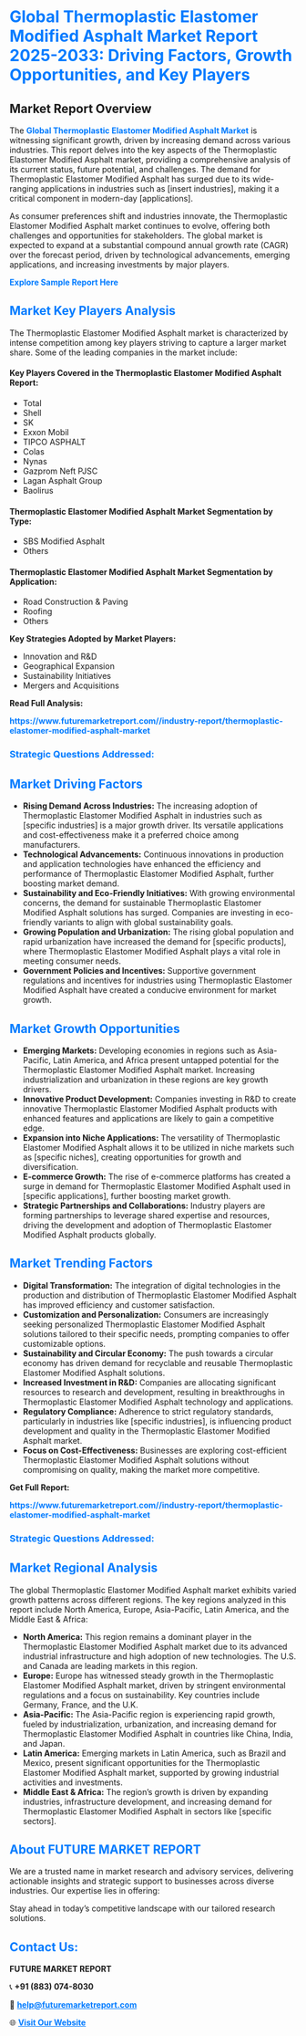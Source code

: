 <h1 style="color: #007BFF;">Global Thermoplastic Elastomer Modified Asphalt Market Report 2025-2033: Driving Factors, Growth Opportunities, and Key Players</h1>

<section id="overview">
<h2>Market Report Overview</h2>
<p>The <a href="https://www.futuremarketreport.com//industry-report/thermoplastic-elastomer-modified-asphalt-market" style="color: #007BFF; text-decoration: none;"><strong>Global Thermoplastic Elastomer Modified Asphalt Market</strong></a> is witnessing significant growth, driven by increasing demand across various industries. This report delves into the key aspects of the Thermoplastic Elastomer Modified Asphalt market, providing a comprehensive analysis of its current status, future potential, and challenges. The demand for Thermoplastic Elastomer Modified Asphalt has surged due to its wide-ranging applications in industries such as [insert industries], making it a critical component in modern-day [applications].</p>
<p>As consumer preferences shift and industries innovate, the Thermoplastic Elastomer Modified Asphalt market continues to evolve, offering both challenges and opportunities for stakeholders. The global market is expected to expand at a substantial compound annual growth rate (CAGR) over the forecast period, driven by technological advancements, emerging applications, and increasing investments by major players.</p>
</section>

<section id="overview">
<p><a href="https://www.futuremarketreport.com//request-sample/reportId=49008" style="color: #007BFF; text-decoration: none;"><strong>Explore Sample Report Here</strong></a></p>
</section>

<section id="key-players">
<h2 style="color: #007BFF;">Market Key Players Analysis</h2>
<p>The Thermoplastic Elastomer Modified Asphalt market is characterized by intense competition among key players striving to capture a larger market share. Some of the leading companies in the market include:</p>
<h4>Key Players Covered in the Thermoplastic Elastomer Modified Asphalt Report:</h4>
<ul><li>Total</li><li>Shell</li><li>SK</li><li>Exxon Mobil</li><li>TIPCO ASPHALT</li><li>Colas</li><li>Nynas</li><li>Gazprom Neft PJSC</li><li>Lagan Asphalt Group</li><li>Baolirus</li></ul>
<h4>Thermoplastic Elastomer Modified Asphalt Market Segmentation by Type:</h4>
<ul><li>SBS Modified Asphalt</li><li>Others</li></ul>

<h4>Thermoplastic Elastomer Modified Asphalt Market Segmentation by Application:</h4>
<ul><li>Road Construction &amp; Paving</li><li>Roofing</li><li>Others</li></ul>
<p><strong>Key Strategies Adopted by Market Players:</strong></p>
<ul>
<li>Innovation and R&D</li>
<li>Geographical Expansion</li>
<li>Sustainability Initiatives</li>
<li>Mergers and Acquisitions</li>
</ul>
</section>

<section>
<p><strong>Read Full Analysis: </strong></p><a href="https://www.futuremarketreport.com//industry-report/thermoplastic-elastomer-modified-asphalt-market" style="color: #007BFF; text-decoration: none;"><strong>https://www.futuremarketreport.com//industry-report/thermoplastic-elastomer-modified-asphalt-market</strong></a>
<h3 style="color: #007BFF;">Strategic Questions Addressed:</h3>
</section>

<section id="driving-factors">
<h2 style="color: #007BFF;">Market Driving Factors</h2>
<ul>
<li><strong>Rising Demand Across Industries:</strong> The increasing adoption of Thermoplastic Elastomer Modified Asphalt in industries such as [specific industries] is a major growth driver. Its versatile applications and cost-effectiveness make it a preferred choice among manufacturers.</li>
<li><strong>Technological Advancements:</strong> Continuous innovations in production and application technologies have enhanced the efficiency and performance of Thermoplastic Elastomer Modified Asphalt, further boosting market demand.</li>
<li><strong>Sustainability and Eco-Friendly Initiatives:</strong> With growing environmental concerns, the demand for sustainable Thermoplastic Elastomer Modified Asphalt solutions has surged. Companies are investing in eco-friendly variants to align with global sustainability goals.</li>
<li><strong>Growing Population and Urbanization:</strong> The rising global population and rapid urbanization have increased the demand for [specific products], where Thermoplastic Elastomer Modified Asphalt plays a vital role in meeting consumer needs.</li>
<li><strong>Government Policies and Incentives:</strong> Supportive government regulations and incentives for industries using Thermoplastic Elastomer Modified Asphalt have created a conducive environment for market growth.</li>
</ul>
</section>

<section id="growth-opportunities">
<h2 style="color: #007BFF;">Market Growth Opportunities</h2>
<ul>
<li><strong>Emerging Markets:</strong> Developing economies in regions such as Asia-Pacific, Latin America, and Africa present untapped potential for the Thermoplastic Elastomer Modified Asphalt market. Increasing industrialization and urbanization in these regions are key growth drivers.</li>
<li><strong>Innovative Product Development:</strong> Companies investing in R&D to create innovative Thermoplastic Elastomer Modified Asphalt products with enhanced features and applications are likely to gain a competitive edge.</li>
<li><strong>Expansion into Niche Applications:</strong> The versatility of Thermoplastic Elastomer Modified Asphalt allows it to be utilized in niche markets such as [specific niches], creating opportunities for growth and diversification.</li>
<li><strong>E-commerce Growth:</strong> The rise of e-commerce platforms has created a surge in demand for Thermoplastic Elastomer Modified Asphalt used in [specific applications], further boosting market growth.</li>
<li><strong>Strategic Partnerships and Collaborations:</strong> Industry players are forming partnerships to leverage shared expertise and resources, driving the development and adoption of Thermoplastic Elastomer Modified Asphalt products globally.</li>
</ul>
</section>

<section id="trending-factors">
<h2 style="color: #007BFF;">Market Trending Factors</h2>
<ul>
<li><strong>Digital Transformation:</strong> The integration of digital technologies in the production and distribution of Thermoplastic Elastomer Modified Asphalt has improved efficiency and customer satisfaction.</li>
<li><strong>Customization and Personalization:</strong> Consumers are increasingly seeking personalized Thermoplastic Elastomer Modified Asphalt solutions tailored to their specific needs, prompting companies to offer customizable options.</li>
<li><strong>Sustainability and Circular Economy:</strong> The push towards a circular economy has driven demand for recyclable and reusable Thermoplastic Elastomer Modified Asphalt solutions.</li>
<li><strong>Increased Investment in R&D:</strong> Companies are allocating significant resources to research and development, resulting in breakthroughs in Thermoplastic Elastomer Modified Asphalt technology and applications.</li>
<li><strong>Regulatory Compliance:</strong> Adherence to strict regulatory standards, particularly in industries like [specific industries], is influencing product development and quality in the Thermoplastic Elastomer Modified Asphalt market.</li>
<li><strong>Focus on Cost-Effectiveness:</strong> Businesses are exploring cost-efficient Thermoplastic Elastomer Modified Asphalt solutions without compromising on quality, making the market more competitive.</li>
</ul>
</section>

<section>
<p><strong>Get Full Report: </strong></p><a href="https://www.futuremarketreport.com//industry-report/thermoplastic-elastomer-modified-asphalt-market" style="color: #007BFF; text-decoration: none;"><strong>https://www.futuremarketreport.com//industry-report/thermoplastic-elastomer-modified-asphalt-market</strong></a>
<h3 style="color: #007BFF;">Strategic Questions Addressed:</h3>
</section>


<section id="regional-analysis">
<h2 style="color: #007BFF;">Market Regional Analysis</h2>
<p>The global Thermoplastic Elastomer Modified Asphalt market exhibits varied growth patterns across different regions. The key regions analyzed in this report include North America, Europe, Asia-Pacific, Latin America, and the Middle East & Africa:</p>
<ul>
<li><strong>North America:</strong> This region remains a dominant player in the Thermoplastic Elastomer Modified Asphalt market due to its advanced industrial infrastructure and high adoption of new technologies. The U.S. and Canada are leading markets in this region.</li>
<li><strong>Europe:</strong> Europe has witnessed steady growth in the Thermoplastic Elastomer Modified Asphalt market, driven by stringent environmental regulations and a focus on sustainability. Key countries include Germany, France, and the U.K.</li>
<li><strong>Asia-Pacific:</strong> The Asia-Pacific region is experiencing rapid growth, fueled by industrialization, urbanization, and increasing demand for Thermoplastic Elastomer Modified Asphalt in countries like China, India, and Japan.</li>
<li><strong>Latin America:</strong> Emerging markets in Latin America, such as Brazil and Mexico, present significant opportunities for the Thermoplastic Elastomer Modified Asphalt market, supported by growing industrial activities and investments.</li>
<li><strong>Middle East & Africa:</strong> The region’s growth is driven by expanding industries, infrastructure development, and increasing demand for Thermoplastic Elastomer Modified Asphalt in sectors like [specific sectors].</li>
</ul>
</section>

<footer>
<h2 style="color: #007BFF;">About FUTURE MARKET REPORT</h2>
<p>We are a trusted name in market research and advisory services, delivering actionable insights and strategic support to businesses across diverse industries. Our expertise lies in offering:</p>

<p>Stay ahead in today’s competitive landscape with our tailored research solutions.</p>

<h2 style="color: #007BFF;">Contact Us:</h2>
<p><strong>FUTURE MARKET REPORT</strong></p>
<p>📞 <strong>+91 (883) 074-8030</strong></p>
<p>📧 <strong><a href="mailto:help@futuremarketreport.com" style="color: #007BFF;">help@futuremarketreport.com</a></strong></p>
<p>🌐 <strong><a href="https://www.futuremarketreport.com/" style="color: #007BFF;">Visit Our Website</a></strong></p>
</footer>